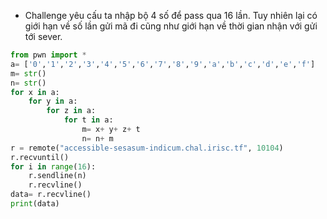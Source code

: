 - Challenge yêu cấu ta nhập bộ 4 số để pass qua 16 lần. Tuy nhiên lại có giới hạn về số lần gửi mã đi cũng như giới hạn về thời gian nhận với gửi tới sever.
```Python
from pwn import *
a= ['0','1','2','3','4','5','6','7','8','9','a','b','c','d','e','f']
m= str()
n= str()
for x in a:
    for y in a:
        for z in a:
            for t in a:
                m= x+ y+ z+ t
                n= n+ m
r = remote("accessible-sesasum-indicum.chal.irisc.tf", 10104)
r.recvuntil()
for i in range(16):
    r.sendline(n)
    r.recvline()
data= r.recvline()
print(data)
```
